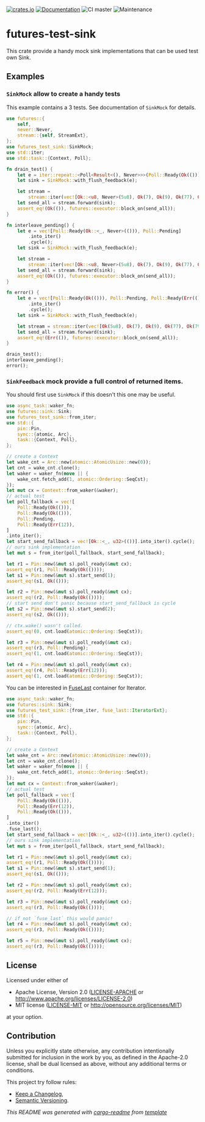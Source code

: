 [![crates.io](https://img.shields.io/crates/v/futures-test-sink.svg)](https://crates.io/crates/futures-test-sink)
[![Documentation](https://docs.rs/futures-test-sink/badge.svg)](https://docs.rs/futures-test-sink/)
![CI master](https://github.com/xoac/futures-test-sink/workflows/Continuous%20integration/badge.svg?branch=master)
![Maintenance](https://img.shields.io/badge/maintenance-experimental-blue.svg)

# futures-test-sink

This crate provide a handy mock sink implementations that can be used test own Sink.

## Examples

### `SinkMock` allow to create a handy tests
This example contains a 3 tests. See documentation of `SinkMock` for details.
```rust
use futures::{
    self,
    never::Never,
    stream::{self, StreamExt},
};
use futures_test_sink::SinkMock;
use std::iter;
use std::task::{Context, Poll};

fn drain_test() {
    let e = iter::repeat::<Poll<Result<(), Never>>>(Poll::Ready(Ok(())));
    let sink = SinkMock::with_flush_feedback(e);

    let stream =
        stream::iter(vec![Ok::<u8, Never>(5u8), Ok(7), Ok(9), Ok(77), Ok(79)].into_iter());
    let send_all = stream.forward(sink);
    assert_eq!(Ok(()), futures::executor::block_on(send_all));
}

fn interleave_pending() {
    let e = vec![Poll::Ready(Ok::<_, Never>(())), Poll::Pending]
        .into_iter()
        .cycle();
    let sink = SinkMock::with_flush_feedback(e);

    let stream =
        stream::iter(vec![Ok::<u8, Never>(5u8), Ok(7), Ok(9), Ok(77), Ok(79)].into_iter());
    let send_all = stream.forward(sink);
    assert_eq!(Ok(()), futures::executor::block_on(send_all));
}

fn error() {
    let e = vec![Poll::Ready(Ok(())), Poll::Pending, Poll::Ready(Err(()))]
        .into_iter()
        .cycle();
    let sink = SinkMock::with_flush_feedback(e);

    let stream = stream::iter(vec![Ok(5u8), Ok(7), Ok(9), Ok(77), Ok(79)].into_iter());
    let send_all = stream.forward(sink);
    assert_eq!(Err(()), futures::executor::block_on(send_all));
}

drain_test();
interleave_pending();
error();
```

### `SinkFeedback` mock provide a full control of returned items.

You should first use `SinkMock` if this doesn't this one may be useful.

```rust
use async_task::waker_fn;
use futures::sink::Sink;
use futures_test_sink::from_iter;
use std::{
    pin::Pin,
    sync::{atomic, Arc},
    task::{Context, Poll},
};

// create a Context
let wake_cnt = Arc::new(atomic::AtomicUsize::new(0));
let cnt = wake_cnt.clone();
let waker = waker_fn(move || {
    wake_cnt.fetch_add(1, atomic::Ordering::SeqCst);
});
let mut cx = Context::from_waker(&waker);
// actual test
let poll_fallback = vec![
    Poll::Ready(Ok(())),
    Poll::Ready(Ok(())),
    Poll::Pending,
    Poll::Ready(Err(12)),
]
.into_iter();
let start_send_fallback = vec![Ok::<_, u32>(())].into_iter().cycle();
// ours sink implementation
let mut s = from_iter(poll_fallback, start_send_fallback);

let r1 = Pin::new(&mut s).poll_ready(&mut cx);
assert_eq!(r1, Poll::Ready(Ok(())));
let s1 = Pin::new(&mut s).start_send(1);
assert_eq!(s1, Ok(()));

let r2 = Pin::new(&mut s).poll_ready(&mut cx);
assert_eq!(r2, Poll::Ready(Ok(())));
// start send don't panic because start_send_fallback is cycle
let s2 = Pin::new(&mut s).start_send(2);
assert_eq!(s2, Ok(()));

// ctx.wake() wasn't called.
assert_eq!(0, cnt.load(atomic::Ordering::SeqCst));

let r3 = Pin::new(&mut s).poll_ready(&mut cx);
assert_eq!(r3, Poll::Pending);
assert_eq!(1, cnt.load(atomic::Ordering::SeqCst));

let r4 = Pin::new(&mut s).poll_ready(&mut cx);
assert_eq!(r4, Poll::Ready(Err(12)));
assert_eq!(1, cnt.load(atomic::Ordering::SeqCst));
```

You can be interested in [FuseLast](fuse_last::FuseLast) container for Iterator.


```rust
use async_task::waker_fn;
use futures::sink::Sink;
use futures_test_sink::{from_iter, fuse_last::IteratorExt};
use std::{
    pin::Pin,
    sync::{atomic, Arc},
    task::{Context, Poll},
};

// create a Context
let wake_cnt = Arc::new(atomic::AtomicUsize::new(0));
let cnt = wake_cnt.clone();
let waker = waker_fn(move || {
    wake_cnt.fetch_add(1, atomic::Ordering::SeqCst);
});
let mut cx = Context::from_waker(&waker);
// actual test
let poll_fallback = vec![
    Poll::Ready(Ok(())),
    Poll::Ready(Err(12)),
    Poll::Ready(Ok(())),
]
.into_iter()
.fuse_last();
let start_send_fallback = vec![Ok::<_, u32>(())].into_iter().cycle();
// ours sink implementation
let mut s = from_iter(poll_fallback, start_send_fallback);

let r1 = Pin::new(&mut s).poll_ready(&mut cx);
assert_eq!(r1, Poll::Ready(Ok(())));
let s1 = Pin::new(&mut s).start_send(1);
assert_eq!(s1, Ok(()));

let r2 = Pin::new(&mut s).poll_ready(&mut cx);
assert_eq!(r2, Poll::Ready(Err(12)));

let r3 = Pin::new(&mut s).poll_ready(&mut cx);
assert_eq!(r3, Poll::Ready(Ok(())));

// if not `fuse_last` this would panic!
let r4 = Pin::new(&mut s).poll_ready(&mut cx);
assert_eq!(r3, Poll::Ready(Ok(())));

let r5 = Pin::new(&mut s).poll_ready(&mut cx);
assert_eq!(r3, Poll::Ready(Ok(())));
```

## License

Licensed under either of

 * Apache License, Version 2.0
   ([LICENSE-APACHE](LICENSE-APACHE) or http://www.apache.org/licenses/LICENSE-2.0)
 * MIT license
   ([LICENSE-MIT](LICENSE-MIT) or http://opensource.org/licenses/MIT)

at your option.

## Contribution

Unless you explicitly state otherwise, any contribution intentionally submitted
for inclusion in the work by you, as defined in the Apache-2.0 license, shall be
dual licensed as above, without any additional terms or conditions.

This project try follow rules:
* [Keep a Changelog](https://keepachangelog.com/en/1.0.0/),
* [Semantic Versioning](https://semver.org/spec/v2.0.0.html).

_This README was generated with [cargo-readme](https://github.com/livioribeiro/cargo-readme) from [template](https://github.com/xoac/crates-io-lib-template)_
